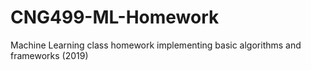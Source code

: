 # CNG499-ML-Homework
Machine Learning class homework implementing basic algorithms and frameworks (2019)

